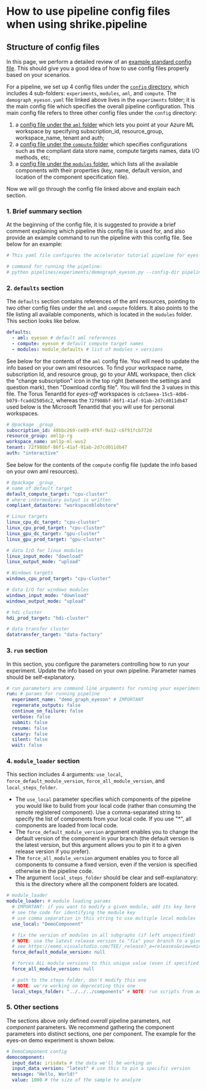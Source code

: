# How to use pipeline config files when using shrike.pipeline

## Structure of config files

In this page, we perform a detailed review of an [example standard config file](https://dev.azure.com/msdata/Vienna/_git/aml-ds?path=%2Frecipes%2Fcompliant-experimentation%2Fpipelines%2Fconfig%2Fexperiments%2Fdemograph_eyeson.yaml&version=GBmain). This should give you a good idea of how to use config files properly based on your scenarios.

For a pipeline, we set up 4 config files under the [`config` directory](https://dev.azure.com/msdata/Vienna/_git/aml-ds?path=%2Frecipes%2Fcompliant-experimentation%2Fpipelines%2Fconfig&version=GBmain&_a=contents), which includes 4 sub-folders: `experiments`, `modules`, `aml`, and `compute`. The `demograph_eyeson.yaml` file linked above lives in the `experiments` folder; it is the main config file which specifies the overall pipeline configuration. This main config file refers to three other config files under the `config` directory:

1. a [config file under the `aml` folder](https://dev.azure.com/msdata/Vienna/_git/aml-ds?path=%2Frecipes%2Fcompliant-experimentation%2Fpipelines%2Fconfig%2Faml%2Feyeson.yaml&version=GBmain)  which lets you point at your Azure ML workspace by specifying subscription_id, resource_group, workspace_name, tenant and auth;
2. a [config file under the `compute` folder](https://dev.azure.com/msdata/Vienna/_git/aml-ds?path=%2Frecipes%2Fcompliant-experimentation%2Fpipelines%2Fconfig%2Fcompute%2Feyeson.yaml&version=GBmain)  which specifies configurations such as the compliant data store name, compute targets names, data I/O methods, etc;
3. a [config file under the `modules` folder](https://dev.azure.com/msdata/Vienna/_git/aml-ds?path=%2Frecipes%2Fcompliant-experimentation%2Fpipelines%2Fconfig%2Fmodules%2Fmodule_defaults.yaml&version=GBmain), which lists all the available components with their properties (key, name, default version, and location of the component specification file).

Now we will go through the config file linked above and explain each section.

### 1. Brief summary section

At the beginning of the config file, it is suggested to provide a brief comment explaining which pipeline this config file is used for, and also provide an example command to run the pipeline with this config file. See below for an example:

```yaml
# This yaml file configures the accelerator tutorial pipeline for eyes-on

# command for running the pipeline:
# python pipelines/experiments/demograph_eyeson.py --config-dir pipelines/config --config-name experiments/demograph_eyeson run.submit=True
```

### 2. `defaults` section

The `defaults` section contains references of the aml resources, pointing to two other config files under the `aml` and `compute` folders. It also points to the file listing all available components, which is located in the `modules` folder. This section looks like below.

```yaml
defaults:
  - aml: eyeson # default aml references
  - compute: eyeson # default compute target names
  - modules: module_defaults # list of modules + versions
```

See below for the contents of the `aml` config file. You will need to update the info based on your own aml resources. To find your workspace name, subscription Id, and resource group, go to your AML workspace, then click the "change subscription" icon in the top right (between the settings and question mark), then "Download config file". You will find the 3 values in this file. The Torus TenantId for _eyes-off_ workspaces is `cdc5aeea-15c5-4db6-b079-fcadd2505dc2`, whereas the `72f988bf-86f1-41af-91ab-2d7cd011db47` used below is the Microsoft TenantId that you will use for personal workspaces.

```yaml
# @package _group_
subscription_id: 48bbc269-ce89-4f6f-9a12-c6f91fcb772d
resource_group: aml1p-rg
workspace_name: aml1p-ml-wus2
tenant: 72f988bf-86f1-41af-91ab-2d7cd011db47
auth: "interactive"
```



See below for the contents of the `compute` config file (update the info based on your own aml resources).

```yaml
# @package _group_
# name of default target
default_compute_target: "cpu-cluster"
# where intermediary output is written
compliant_datastore: "workspaceblobstore"

# Linux targets
linux_cpu_dc_target: "cpu-cluster"
linux_cpu_prod_target: "cpu-cluster"
linux_gpu_dc_target: "gpu-cluster"
linux_gpu_prod_target: "gpu-cluster"

# data I/O for linux modules
linux_input_mode: "download"
linux_output_mode: "upload"

# Windows targets
windows_cpu_prod_target: "cpu-cluster"

# data I/O for windows modules
windows_input_mode: "download"
windows_output_mode: "upload"

# hdi cluster
hdi_prod_target: "hdi-cluster"

# data transfer cluster
datatransfer_target: "data-factory"
```

### 3. `run` section

In this section, you configure the parameters controlling how to run your experiment. Update the info based on your own pipeline. Parameter names should be self-explanatory.

```yaml
# run parameters are command line arguments for running your experiment
run: # params for running pipeline
  experiment_name: "demo_graph_eyeson" # IMPORTANT
  regenerate_outputs: false
  continue_on_failure: false
  verbose: false
  submit: false
  resume: false
  canary: false
  silent: false
  wait: false
```

### 4. `module_loader` section

This section includes 4 arguments: `use_local`, `force_default_module_version`, `force_all_module_version`, and `local_steps_folder`.

- The `use_local` parameter specifies which components of the pipeline you would like to build from your local code (rather than consuming the remote registered component). Use a comma-separated string to specify the list of components from your local code. If you use "*", all components are loaded from local code.
- The `force_default_module_version` argument enables you to change the default version of the component in your branch (the default version is the latest version, but this argument allows you to pin it to a given release version if you prefer).
- The `force_all_module_version` argument enables you to force all components to consume a fixed version, even if the version is specified otherwise in the pipeline code.
- The argument `local_steps_folder` should be clear and self-explanatory: this is the directory where all the component folders are located.

```yaml
# module_loader
module_loader: # module loading params
  # IMPORTANT: if you want to modify a given module, add its key here
  # see the code for identifying the module key
  # use comma separation in this string to use multiple local modules
  use_local: "DemoComponent"

  # fix the version of modules in all subgraphs (if left unspecified)
  # NOTE: use the latest release version to "fix" your branch to a given release
  # see https://eemo.visualstudio.com/TEE/_release?_a=releases&view=mine&definitionId=76
  force_default_module_version: null

  # forces ALL module versions to this unique value (even if specified otherwise in code)
  force_all_module_version: null

  # path to the steps folder, don't modify this one
  # NOTE: we're working on deprecating this one
  local_steps_folder: "../../../components" # NOTE: run scripts from accelerator-repo

```

### 5. Other sections

The sections above only defined _overall_ pipeline parameters, not _component_ parameters. We recommend gathering the component parameters into distinct sections, one per component. The example for the eyes-on demo experiment is shown below.

```yaml
# DemoComponent config
democomponent:
  input_data: irisdata # the data we'll be working on
  input_data_version: "latest" # use this to pin a specific version
  message: "Hello, World!"
  value: 1000 # the size of the sample to analyze
```
